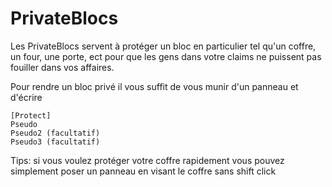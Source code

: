 # PrivateBlocs

Les PrivateBlocs servent à protéger un bloc en particulier tel qu'un coffre, un four, une porte, ect pour que les gens dans votre claims ne puissent pas fouiller dans vos affaires.

Pour rendre un bloc privé il vous suffit de vous munir d'un panneau et d'écrire 

```
[Protect]
Pseudo 
Pseudo2 (facultatif)
Pseudo3 (facultatif)
```

Tips: si vous voulez protéger votre coffre rapidement vous pouvez simplement poser un panneau en visant le coffre sans shift click